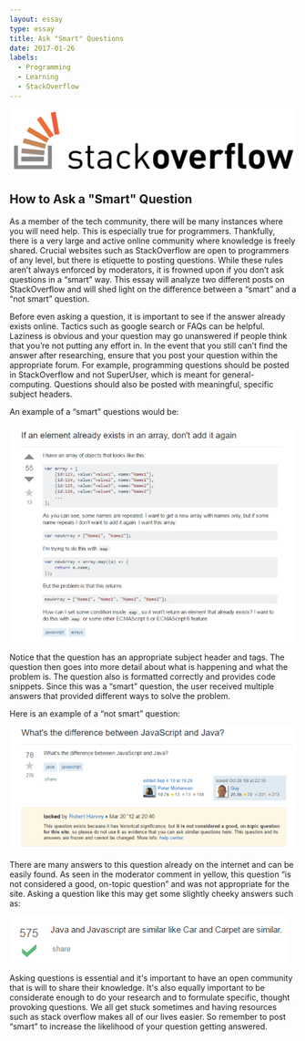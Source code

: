 ```yaml
---
layout: essay
type: essay
title: Ask "Smart" Questions
date: 2017-01-26
labels:
  - Programming
  - Learning
  - StackOverflow
---
```


<img class="ui fluid image" src="../images/stackoverflow.jpg">

## How to Ask a "Smart" Question

As a member of the tech community, there will be many instances where you will need help. This is especially true for programmers. Thankfully, there is a very large and active online community where knowledge is freely shared. Crucial websites such as StackOverflow are open to programmers of any level, but there is etiquette to posting questions. While these rules aren’t always enforced by moderators, it is frowned upon if you don’t ask questions in a “smart” way. This essay will analyze two different posts on StackOverflow and will shed light on the difference between a  “smart” and a “not smart” question. 

Before even asking a question, it is important to see if the answer already exists online. Tactics such as google search or FAQs can be helpful. Laziness is obvious and your question may go unanswered if people think that you’re not putting any effort in. In the event that you still can’t find the answer after researching, ensure that you post your question within the appropriate forum. For example, programming questions should be posted in StackOverflow and not SuperUser, which is meant for general-computing. Questions should also be posted with meaningful, specific subject headers. 

An example of a “smart” questions would be:

<img class="ui centered large image" src="../images/stack-question-smart.PNG">

Notice that the question has an appropriate subject header and tags. The question then goes into more detail about what is happening and what the problem is. The question also is formatted correctly and provides code snippets. Since this was a “smart” question, the user received multiple answers that provided different ways to solve the problem. 

Here is an example of a “not smart” question: 

<img class="ui centered medium image" src="../images/stack-question-notsmart.PNG">

There are many answers to this question already on the internet and can be easily found. As seen in the moderator comment in yellow, this question “is not considered a good, on-topic question” and was not appropriate for the site. Asking a question like this may get some slightly cheeky answers such as:

<img class="ui centered medium image" src="../images/stack-question-reply.PNG">

Asking questions is essential and it's important to have an open community that is will to share their knowledge. It's also equally important to be considerate enough to do your research and to formulate specific, thought provoking questions. We all get stuck sometimes and having resources such as stack overflow makes all of our lives easier. So remember to post “smart” to increase the likelihood of your question getting answered. 
